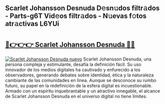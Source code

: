 ## Scarlet Johansson Desnuda D𝚎sn𝚞dos filtr𝚊dos - Parts-g6T Vid𝚎os filtr𝚊dos - N𝚞evas f𝚘tos atr𝚊ctivas L6YUi

# <h2><a href="http://mb61yzw.tromn.icu/?c=Scarlet+Johansson+Desnuda">🔗👉👉👉 Scarlet Johansson Desnuda 🔗🔗</a></h2>

[![Scarlet Johansson Desnuda nuevo](https://i.imgur.com/pEAQMta.gif)](http://mb61yzw.tromn.icu/?c=Scarlet+Johansson+Desnuda)
Scarlet Johansson Desnuda, una persona compleja y estimulante, desafía la definición fácil. Su uso innovador de los medios digitales ha cautivado y enfurecido a los observadores, generando debates sobre identidad, ética y la naturaleza cambiante de las comunidades en línea. Aunque se desconoce su rumbo futuro, su papel en la redefinición de la esfera digital es incuestionable. Armado con un espíritu inquebrantable y un atractivo innegable, el alcance de Scarlet Johansson Desnuda en el universo digital no tiene límites.
